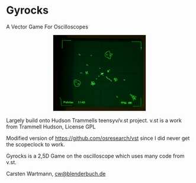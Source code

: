 # Gyrocks
A Vector Game For Oscilloscopes


<p align="center">
  <img src="https://raw.githubusercontent.com/callimero/Gyrocks/master/Bilder/GyrocksTest.jpg?raw=true" width="250"/>
</p>

Largely build onto Hudson Trammells teensyv/v.st project. v.st is a work from Trammell Hudson, License GPL


Modified version of https://github.com/osresearch/vst since I did never get the scopeclock to work.

Gyrocks is a 2,5D Game on the oscilloscope which uses many code from v.st. 

Carsten Wartmann, cw@blenderbuch.de
